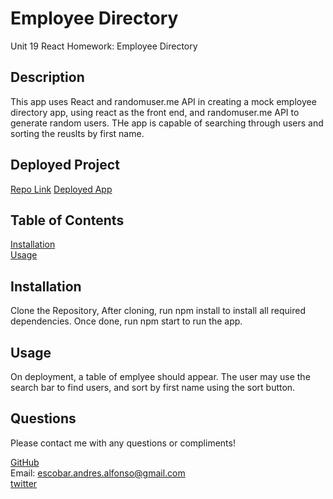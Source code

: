 # Employee Directory
 Unit 19 React Homework: Employee Directory

## Description
This app uses React and randomuser.me API in creating a mock employee directory app, using react as the front end, and randomuser.me API to generate random users. THe app is capable of searching through users and sorting the reuslts by first name.

## Deployed Project
[Repo Link](https://github.com/apemint/employeedirectory) 
[Deployed App](https://apemint.github.io/employeedirectory/) 

## Table of Contents
[Installation](#installation)  
[Usage](#usage)    
 

## Installation
Clone the Repository, After cloning, run npm install to install all required dependencies. Once done, run npm start to run the app.
## Usage
On deployment, a table of emplyee should appear. The user may use the search bar to find users, and sort by first name using the sort button.
## Questions
Please contact me with any questions or compliments! 

[GitHub](https://github.com/apemint)  
Email: escobar.andres.alfonso@gmail.com  
[twitter](https://twitter.com/apemint)
